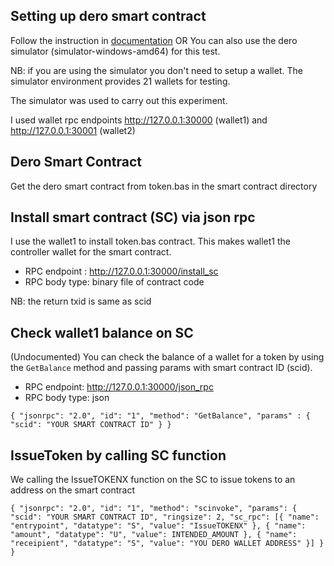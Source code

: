 ## Setting up dero smart contract
Follow the instruction in [documentation](https://docs.dero.io/rtd_pages/basic_deploysc.html?highlight=smart%20contract) OR You can also use the dero simulator (simulator-windows-amd64) for this test.

NB: if you are using the simulator you don't need to setup a wallet. The simulator environment provides 21 wallets for testing.

The simulator was used to carry out this experiment.

I used wallet rpc endpoints http://127.0.0.1:30000 (wallet1) and http://127.0.0.1:30001 (wallet2)

## Dero Smart Contract
Get the dero smart contract from token.bas in the smart contract directory

## Install smart contract (SC) via json rpc
I use the wallet1 to install token.bas contract. This makes wallet1 the controller wallet for the smart contract.

- RPC endpoint : http://127.0.0.1:30000/install_sc
- RPC body type: binary file of contract code

NB: the return txid is same as scid

## Check wallet1 balance on SC
(Undocumented) You can check the balance of a wallet for a token by using the `GetBalance` method and passing params with smart contract ID (scid).

- RPC endpoint: http://127.0.0.1:30000/json_rpc
- RPC body type: json

 `{
        "jsonrpc": "2.0",
        "id": "1",
        "method": "GetBalance",
        "params" : {
                "scid": "YOUR SMART CONTRACT ID"
            }
 }`

## IssueToken by calling SC function
We calling the IssueTOKENX function on the SC to issue tokens to an address on the smart contract

`{
        "jsonrpc": "2.0",
        "id": "1",
        "method": "scinvoke",
        "params": {
                "scid": "YOUR SMART CONTRACT ID",
                "ringsize": 2,
                "sc_rpc": [{
                        "name": "entrypoint",
                        "datatype": "S",
                        "value": "IssueTOKENX"
                }, {
                    "name": "amount",
                    "datatype": "U",
                    "value": INTENDED_AMOUNT
                }, {
                    "name": "receipient",
                    "datatype": "S",
                    "value": "YOU DERO WALLET ADDRESS"
                }]
        }
}`